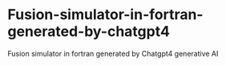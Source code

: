 # Fusion-simulator-in-fortran-generated-by-chatgpt4
Fusion simulator in fortran generated by  Chatgpt4 generative AI
